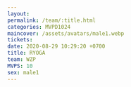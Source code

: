 ```yaml
---
layout: 
permalink: /team/:title.html
categories: MVPD1024
maincover: /assets/avatars/male1.webp
tickets: 
date: 2020-08-29 10:29:20 +0700
title: RYOGA
team: WZP
MVPS: 10
sex: male1
---
```

